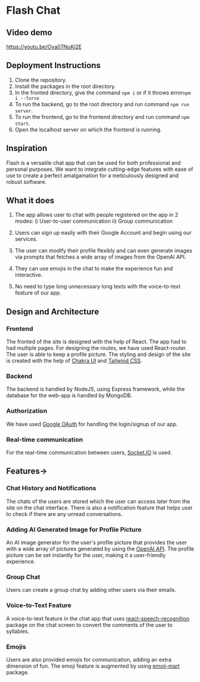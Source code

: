 # Flash Chat

## Video demo
https://youtu.be/Ova07NuKj2E

## Deployment Instructions
1. Clone the repository.
2. Install the packages in the root directory.
3. In the fronted directory, give the command `npm i` or if it throws error`npm i --force` 
4. To run the backend, go to  the root directory and run command `npm run server`.
5. To run the frontend, go to the frontend directory and run command `npm start`.
6. Open the localhost server on which the frontend is running.

## Inspiration
Flash is a versatile chat app that can be used for both professional and personal purposes. We want to integrate cutting-edge features with ease of use to create a perfect amalgamation for a meticulously designed and robust software.

## What it does
1) The app allows user to chat with people registered on the app in 2 modes:
	i) User-to-user communication 
	ii) Group communication
	
2) Users can sign up easily with their Google Account and begin using our services.

3) The user can modify their profile flexibly and can even generate images via prompts that fetches a wide array of images from the OpenAI API.

4) They can use emojis in the chat to make the experience fun and interactive.

4) No need to type long unnecessary long texts with the voice-to-text feature of our app.

## Design and Architecture

### Frontend
The fronted of the site is designed with the help of React. The app had to had multiple pages. For designing the routes, we have used React-router. The user is able to keep a profile picture.
The styling and design of the site is created with the help of [Chakra UI](https://chakra-ui.com/) and [Tailwind CSS](https://tailwindcss.com/docs/guides/create-react-app).

### Backend
The backend is handled by NodeJS, using Express framework, while the database for the web-app is handled by MongoDB.

### Authorization
We have used [Google OAuth](https://developers.google.com/identity/protocols/oauth2) for handling the login/signup of our app. 

### Real-time communication
For the real-time communication between users, [Socket.IO](https://socket.io/) is used.


## Features->

### Chat History and Notifications
The chats of the users are stored which the user can access later from the site on the chat interface. There is also a notification feature that helps user to check if there are any unread conversations.

### Adding AI Generated Image for Profile Picture
An AI image generator for the user's profile picture that provides the user with a wide array of pictures generated by using the [OpenAI API](https://platform.openai.com/docs/api-reference). The profile picture can be set instantly for the user, making it a user-friendly experience.

### Group Chat
Users can create a group chat by adding other users via their emails.

### Voice-to-Text Feature
A voice-to-text feature in the chat app that uses [react-speech-recognition](https://www.npmjs.com/package/react-speech-recognition?activeTab=readme) package on the chat screen to convert the comments of the user to syllables.

### Emojis
Users are also provided emojis for communication, adding an extra dimension of fun. The emoji feature is augmented by using [emoji-mart](https://www.npmjs.com/package/emoji-mart) package.
